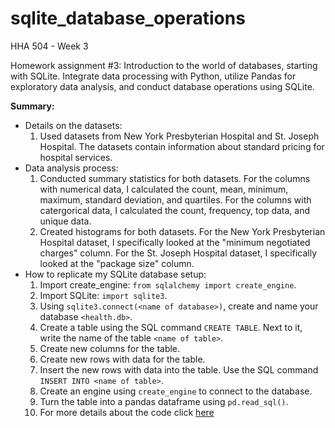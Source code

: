 # sqlite_database_operations
HHA 504 - Week 3 

Homework assignment #3: Introduction to the world of databases, starting with SQLite. Integrate data processing with Python, utilize Pandas for exploratory data analysis, and conduct database operations using SQLite.

**Summary:**
- Details on the datasets:
    1. Used datasets from New York Presbyterian Hospital and St. Joseph Hospital. The datasets contain information about standard pricing for hospital services.
- Data analysis process:
    1. Conducted summary statistics for both datasets. For the columns with numerical data, I calculated the count, mean, minimum, maximum, standard deviation, and quartiles. For the columns with catergorical data, I calculated the count, frequency, top data, and unique data.
    2. Created histograms for both datasets. For the New York Presbyterian Hospital dataset, I specifically looked at the "minimum negotiated charges" column. For the St. Joseph Hospital dataset, I specifically looked at the "package size" column.
- How to replicate my SQLite database setup:
    1. Import create_engine: `from sqlalchemy import create_engine`.
    2. Import SQLite: `import sqlite3`.
    3. Using `sqlite3.connect(<name of database>)`, create and name your database `<health.db>`.
    4. Create a table using the SQL command `CREATE TABLE`. Next to it, write the name of the table `<name of table>`.
    5. Create new columns for the table.
    6. Create new rows with data for the table.
    7. Insert the new rows with data into the table. Use the SQL command `INSERT INTO <name of table>`.
    8. Create an engine using `create_engine` to connect to the database.
    9. Turn the table into a pandas dataframe using `pd.read_sql()`.
    10. For more details about the code click [here](https://github.com/Beczheng/sqlite_database_operations/blob/main/HHA_504_HW_3.ipynb)
